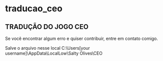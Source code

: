 # traducao_ceo

## TRADUÇÃO DO JOGO CEO

Se você encontrar algum erro e quiser contribuir, entre em contato comigo. 

Salve o arquivo nesse local C:\Users\[your username]\AppData\LocalLow\Salty Olives\CEO